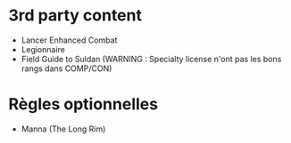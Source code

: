 # 3rd party content
- Lancer Enhanced Combat
- Legionnaire
- Field Guide to Suldan (WARNING : Specialty license n'ont pas les bons rangs dans COMP/CON)

# Règles optionnelles
- Manna (The Long Rim)